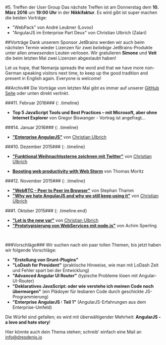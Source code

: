 #5. Treffen der User Group
Das nächste Treffen ist am Donnerstag dem **10. März 2016** um **19:00 Uhr** in der **Nikkifaktur**. Es wird gibt ist super machen die beiden Vorträge:

* "WebPack" von André Leubner (Lovoo)
* "AngularJS im Enterprise Part Deux" von Christian Ulbrich (Zalari)

##Vorträge
Dank unserem Sponsor JetBrains werden wir auch beim nächsten Termin wieder Lizenzen für zwei *beliebige* JetBrains-Produkte unter allen *anwesenden* Leuten verlosen. Wir gratulieren **Simone** und **Veit** die beim letzten Mal zwei Lizenzen abgestaubt haben!

Let us hope, that Nemanja spreads the word and that we have more non-German speaking visitors next time, to keep up the good tradition and present in English again. Everyone is welcome!

##Archiv##
Die Vorträge vom letzten Mal gibt es immer auf unserer [GitHub Seite](https://github.com/dresdenjs/) oder unten direkt verlinkt.

###11. Februar 2016###
{: .timeline}

* **Top 5 JavaScript Tools und Best Practices – mit Microsoft, aber ohne Internet Explorer** von Gregor Biswanger - Vortrag ist angefragt...

###14. Januar 2016###
{: .timeline}

* **["Enterprise AngularJS"](http://bit.ly/1SrPnCS)** von [Christian Ulbrich](mailto:christian@dresdenjs.io) 

###10. Dezember 2015###
{: .timeline}

* **["Funktional Weihnachtssterne zeichnen mit Twitter"](https://github.com/dresdenjs/xmas-star-twitterizer)** von [Christian Ulbrich](mailto:christian@dresdenjs.io)

* **[Boosting web productivity with Web Storm](https://github.com/dresdenjs/boosting-productivity-with-webstorm)** von Thomas Moritz

###12. November 2015###
{: .timeline}

* **["WebRTC - Peer to Peer im Browser"](https://github.com/Innovailable/webrtc-security-talk/tree/no_security)** von Stephan Thamm
* **["Why we hate AngularJS and why we still keep using it"](https://github.com/dresdenjs/dresdenjs.io/raw/gh-pages/assets/presentations/presentation_why_hate.pdf)** von [Christian Ulbrich](mailto:christian@dresdenjs.io)

###1. Oktober 2015###
{: .timeline.end}

* **["Let is the new var"](https://github.com/dresdenjs/let-is-the-new-var)** von [Christian Ulbrich](mailto:christian@dresdenjs.io)
* **["Prototypisierung von WebServices mit node.js"](https://github.com/dresdenjs/api-mock-using-nodejs)** von Achim Sperling

&#160;

###Vorschläge###
Wir suchen nach ein paar tollen Themen, bis jetzt haben wir folgende Vorschläge:

* **"Erstellung von Grunt-Plugins"**
* **"LoDash for President"** (praktische Hinweise, wie man mit LoDash Zeit und Fehler spart bei der Entwicklung)
* **"Advanced Angular UI Router"** (typische Probleme lösen mit Angular-UI-Router)
* **"Deklaratives JavaScript: oder wie verstehe ich meinen Code noch übermorgen"** (ein Plädoyer für lesbaren Code durch geschickte JS-Programmierung)
* **"Enterprise AngularJS : Teil 1"** (AngularJS-Erfahrungen aus dem Enterprise-Umfeld)

Die Würfel sind gefallen; es wird mit überwältigender Mehrheit: **AngularJS - a love and hate story**!

Hier könnte auch dein Thema stehen; schreib' einfach eine Mail an <info@dresdenjs.io>
